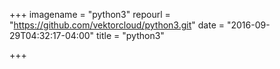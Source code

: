 +++
imagename = "python3"
repourl = "https://github.com/vektorcloud/python3.git"
date = "2016-09-29T04:32:17-04:00"
title = "python3"

+++

